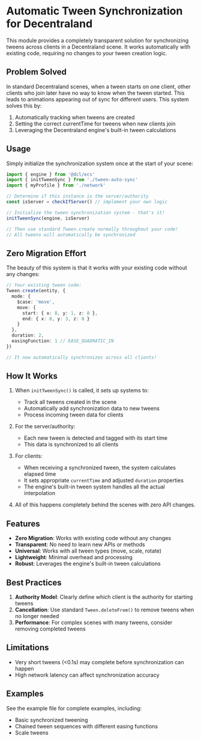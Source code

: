 # Automatic Tween Synchronization for Decentraland

This module provides a completely transparent solution for synchronizing tweens across clients in a Decentraland scene. It works automatically with existing code, requiring no changes to your tween creation logic.

## Problem Solved

In standard Decentraland scenes, when a tween starts on one client, other clients who join later have no way to know when the tween started. This leads to animations appearing out of sync for different users. This system solves this by:

1. Automatically tracking when tweens are created
2. Setting the correct currentTime for tweens when new clients join
3. Leveraging the Decentraland engine's built-in tween calculations

## Usage

Simply initialize the synchronization system once at the start of your scene:

```typescript
import { engine } from '@dcl/ecs'
import { initTweenSync } from './tween-auto-sync'
import { myProfile } from './network'

// Determine if this instance is the server/authority
const isServer = checkIfServer() // implement your own logic

// Initialize the tween synchronization system - that's it!
initTweenSync(engine, isServer)

// Then use standard Tween.create normally throughout your code!
// All tweens will automatically be synchronized
```

## Zero Migration Effort

The beauty of this system is that it works with your existing code without any changes:

```typescript
// Your existing tween code:
Tween.create(entity, {
  mode: {
    $case: 'move',
    move: {
      start: { x: 8, y: 1, z: 8 },
      end: { x: 8, y: 3, z: 8 }
    }
  },
  duration: 2,
  easingFunction: 1 // EASE_QUADRATIC_IN
})

// It now automatically synchronizes across all clients!
```

## How It Works

1. When `initTweenSync()` is called, it sets up systems to:
   - Track all tweens created in the scene
   - Automatically add synchronization data to new tweens
   - Process incoming tween data for clients

2. For the server/authority:
   - Each new tween is detected and tagged with its start time
   - This data is synchronized to all clients

3. For clients:
   - When receiving a synchronized tween, the system calculates elapsed time
   - It sets appropriate `currentTime` and adjusted `duration` properties
   - The engine's built-in tween system handles all the actual interpolation

4. All of this happens completely behind the scenes with zero API changes.

## Features

- **Zero Migration**: Works with existing code without any changes
- **Transparent**: No need to learn new APIs or methods
- **Universal**: Works with all tween types (move, scale, rotate)
- **Lightweight**: Minimal overhead and processing
- **Robust**: Leverages the engine's built-in tween calculations

## Best Practices

1. **Authority Model**: Clearly define which client is the authority for starting tweens
2. **Cancellation**: Use standard `Tween.deleteFrom()` to remove tweens when no longer needed
3. **Performance**: For complex scenes with many tweens, consider removing completed tweens

## Limitations

- Very short tweens (<0.1s) may complete before synchronization can happen
- High network latency can affect synchronization accuracy

## Examples

See the example file for complete examples, including:
- Basic synchronized tweening
- Chained tween sequences with different easing functions
- Scale tweens